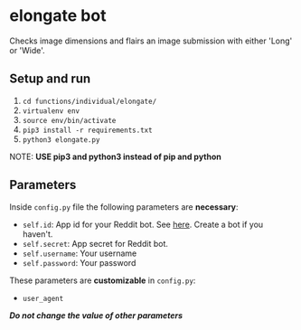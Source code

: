# elongate bot

Checks image dimensions and flairs an image submission with either 'Long' or 'Wide'.

## Setup and run

1. `cd functions/individual/elongate/`
2. `virtualenv env`
3. `source env/bin/activate`
4. `pip3 install -r requirements.txt`
5. `python3 elongate.py`

NOTE: **USE pip3 and python3 instead of pip and python**

## Parameters

Inside `config.py` file the following parameters are **necessary**:

- `self.id`: App id for your Reddit bot. See [here](https://www.reddit.com/prefs/apps/). Create a bot if you haven't.
- `self.secret`: App secret for Reddit bot.
- `self.username`: Your username
- `self.password`: Your password

These parameters are **customizable** in `config.py`:

- `user_agent`

***Do not change the value of other parameters***

